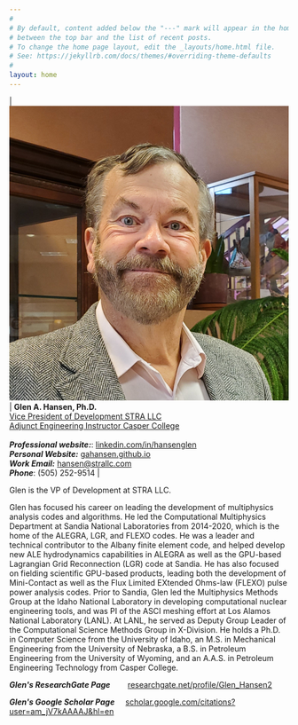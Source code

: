 ```yaml
---
#
# By default, content added below the "---" mark will appear in the home page
# between the top bar and the list of recent posts.
# To change the home page layout, edit the _layouts/home.html file.
# See: https://jekyllrb.com/docs/themes/#overriding-theme-defaults
#
layout: home
---
```


| ![Glen A. Hansen, Ph.D.](images/GHansen_s.png) | **Glen A. Hansen, Ph.D.**<br>[Vice President of Development STRA LLC](https://www.strallc.com)<br>[Adjunct Engineering Instructor Casper College](https://www.caspercollege.edu/programs/engineering)<br><br>***Professional website:***: [linkedin.com/in/hansenglen](https://www.linkedin.com/in/hansenglen)<br>***Personal Website:*** [gahansen.github.io](https://gahansen.github.io)<br>***Work Email:*** [hansen@strallc.com](mailto:hansen@strallc.com)<br>***Phone***: (505) 252-9514 |

[comment]: <> (NOTE: the above single line for the figure and the side text is necessary for the formatting to work.  Any newline breaks this.)

Glen is the VP of Development at STRA LLC.

Glen has focused his career on leading the development of multiphysics analysis
codes and algorithms. He led the Computational Multiphysics Department at
Sandia National Laboratories from 2014-2020, which is the home of the ALEGRA,
LGR, and FLEXO codes. He was a leader and technical contributor to the Albany
finite element code, and helped develop new ALE hydrodynamics capabilities in
ALEGRA as well as the GPU-based Lagrangian Grid Reconnection (LGR) code at
Sandia. He has also focused on fielding scientific GPU-based products, leading
both the development of Mini-Contact as well as the Flux Limited EXtended
Ohms-law (FLEXO) pulse power analysis codes. Prior to Sandia, Glen led the
Multiphysics Methods Group at the Idaho National Laboratory in developing
computational nuclear engineering tools, and was PI of the ASCI meshing effort
at Los Alamos National Laboratory (LANL). At LANL, he served as Deputy Group
Leader of the Computational Science Methods Group in X-Division. He holds a
Ph.D. in Computer Science from the University of Idaho, an M.S. in Mechanical
Engineering from the University of Nebraska, a B.S. in Petroleum Engineering
from the University of Wyoming, and an A.A.S. in Petroleum Engineering
Technology from Casper College.

***Glen's ResearchGate Page*** &nbsp;&nbsp;&nbsp;&nbsp;&nbsp;&nbsp;&nbsp;[researchgate.net/profile/Glen_Hansen2](https://www.researchgate.net/profile/Glen_Hansen2)

***Glen's Google Scholar Page***  &nbsp;&nbsp;&nbsp; [scholar.google.com/citations?user=am_jV7kAAAAJ&hl=en](https://scholar.google.com/citations?user=am_jV7kAAAAJ&hl=en)
